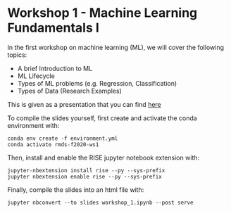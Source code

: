# Workshop 1 - Machine Learning Fundamentals I

In the first workshop on machine learning (ML), we will cover the following
topics:

- A brief Introduction to ML
- ML Lifecycle
- Types of ML problems (e.g. Regression, Classification)
- Types of Data (Research Examples)

This is given as a presentation that you can find [here](workshop_1.slides.html)

To compile the slides yourself, first create and activate the conda environment with:
```
conda env create -f environment.yml
conda activate rmds-f2020-ws1
```

Then, install and enable the RISE jupyter notebook extension with:
```
jupyter-nbextension install rise --py --sys-prefix
jupyter nbextension enable rise --py --sys-prefix
```

Finally, compile the slides into an html file with:

```
jupyter nbconvert --to slides workshop_1.ipynb --post serve
```